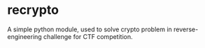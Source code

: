 # recrypto
A simple python module, used to solve crypto problem in reverse-engineering challenge for CTF competition.
